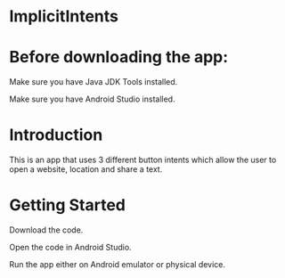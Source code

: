 # ImplicitIntents

# Before downloading the app:

Make sure you have Java JDK Tools installed. 

Make sure you have Android Studio installed.

# Introduction

This is an app that uses 3 different button intents which allow the user to open a website, location and share a text. 

# Getting Started

Download the code.

Open the code in Android Studio.

Run the app either on Android emulator or physical device.
